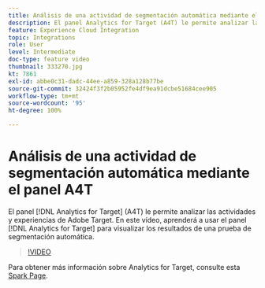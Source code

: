 ```yaml
---
title: Análisis de una actividad de segmentación automática mediante el panel A4T
description: El panel Analytics for Target (A4T) le permite analizar las actividades y experiencias de Adobe Target. En este vídeo, aprenderá a utilizar el panel Analytics for Target para visualizar los resultados de una prueba de segmentación automática.
feature: Experience Cloud Integration
topic: Integrations
role: User
level: Intermediate
doc-type: feature video
thumbnail: 333270.jpg
kt: 7861
exl-id: abbe0c31-dadc-44ee-a859-328a128b77be
source-git-commit: 32424f3f2b05952fe4df9ea91dcbe51684cee905
workflow-type: tm+mt
source-wordcount: '95'
ht-degree: 100%

---
```


# Análisis de una actividad de segmentación automática mediante el panel A4T

El panel [!DNL Analytics for Target] (A4T) le permite analizar las actividades y experiencias de Adobe Target. En este vídeo, aprenderá a usar el panel [!DNL Analytics for Target] para visualizar los resultados de una prueba de segmentación automática.

>[!VIDEO](https://video.tv.adobe.com/v/3412967/?quality=12&learn=on&captions=spa)

Para obtener más información sobre Analytics for Target, consulte esta [Spark Page](https://spark.adobe.com/page/Lo3Spm4oBOvwF/).
